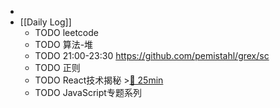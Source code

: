 -
- [[Daily Log]]
	- TODO leetcode
	- TODO 算法-堆
	- TODO 21:00-23:30 https://github.com/pemistahl/grex/sc
	- TODO 正则
	- TODO React技术揭秘 >[🍅 25min](#agenda-pomo://?t=f-1686295022585-1500)
	- TODO JavaScript专题系列